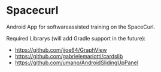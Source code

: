Spacecurl
=========

Android App for softwareassisted training on the SpaceCurl.

Required Librarys (will add Gradle support in the future):
+ https://github.com/jjoe64/GraphView
+ https://github.com/gabrielemariotti/cardslib
+ https://github.com/umano/AndroidSlidingUpPanel
